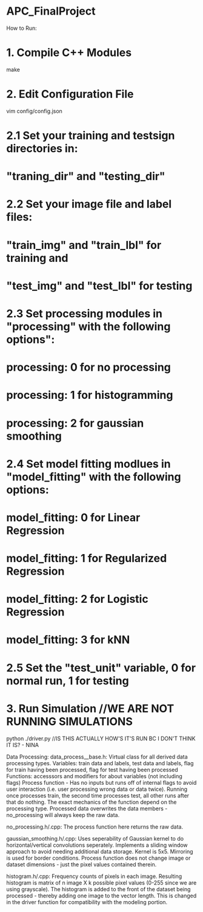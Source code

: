 # APC_FinalProject

How to Run:
# 1. Compile C++ Modules
make

# 2. Edit Configuration File
vim config/config.json

#  2.1 Set your training and testsign directories in:
#     "traning_dir" and "testing_dir"
#
#  2.2 Set your image file and label files:
#     "train_img" and "train_lbl" for training and 
#     "test_img" and "test_lbl" for testing
#
#  2.3 Set processing modules in "processing" with the following options":
#      processing: 0 for no processing
#      processing: 1 for histogramming
#      processing: 2 for gaussian smoothing
#
#  2.4 Set model fitting modlues in "model_fitting" with the following options:
#      model_fitting: 0 for Linear Regression
#      model_fitting: 1 for Regularized Regression
#      model_fitting: 2 for Logistic Regression
#      model_fitting: 3 for kNN
# 
#  2.5 Set the "test_unit" variable, 0 for normal run, 1 for testing

# 3. Run Simulation //WE ARE NOT RUNNING SIMULATIONS 
python ./driver.py //IS THIS ACTUALLY HOW'S IT'S RUN BC I DON'T THINK IT IS? - NINA

Data Processing:
data_process__base.h:
Virtual class for all derived data processing types. 
Variables: train data and labels, test data and labels, flag for train having been processed, flag for test having been processed
Functions: accesssors and modifiers for about variables (not including flags)
Process function - Has no inputs but runs off of internal flags to avoid user interaction (i.e. user processing wrong data or data twice). Running once processes train, the second time processes test, all other runs after that do nothing. The exact mechanics of the function depend on the processing type. Processed data overwrites the data members - no_processing will always keep the raw data.

no_processing.h/.cpp:
The process function here returns the raw data.

gaussian_smoothing.h/.cpp:
Uses seperability of Gaussian kernel to do horizontal/vertical convolutions seperately. Implements a sliding window approach to avoid needing additional data storage. Kernel is 5x5. Mirroring is used for border conditions. Process function does not change image or dataset dimensions - just the pixel values contained therein. 

histogram.h/.cpp:
Frequency counts of pixels in each image. Resulting histogram is matrix of n image X k possible pixel values (0-255 since we are using grayscale). The histogram is added to the front of the dataset being processed - thereby adding one image to the vector length. This is changed in the driver function for compatibility with the modeling portion. 


